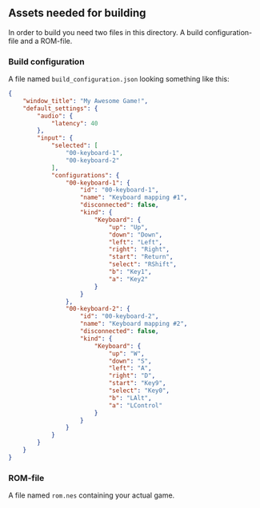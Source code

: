 ## Assets needed for building
In order to build you need two files in this directory.
A build configuration-file and a ROM-file.

### Build configuration
A file named `build_configuration.json` looking something like this:
```json
{
    "window_title": "My Awesome Game!",
    "default_settings": {
        "audio": {
            "latency": 40
        },
        "input": {
            "selected": [
                "00-keyboard-1",
                "00-keyboard-2"
            ],
            "configurations": {
                "00-keyboard-1": {
                    "id": "00-keyboard-1",
                    "name": "Keyboard mapping #1",
                    "disconnected": false,
                    "kind": {
                        "Keyboard": {
                            "up": "Up",
                            "down": "Down",
                            "left": "Left",
                            "right": "Right",
                            "start": "Return",
                            "select": "RShift",
                            "b": "Key1",
                            "a": "Key2"
                        }
                    }
                },
                "00-keyboard-2": {
                    "id": "00-keyboard-2",
                    "name": "Keyboard mapping #2",
                    "disconnected": false,
                    "kind": {
                        "Keyboard": {
                            "up": "W",
                            "down": "S",
                            "left": "A",
                            "right": "D",
                            "start": "Key9",
                            "select": "Key0",
                            "b": "LAlt",
                            "a": "LControl"
                        }
                    }
                }
            }
        }
    }
}
```

### ROM-file
A file named `rom.nes` containing your actual game.
